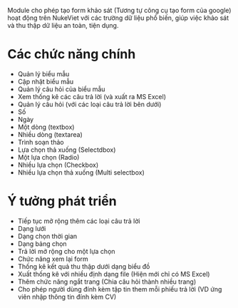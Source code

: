 Module cho phép tạo form khảo sát (Tương tự công cụ tạo form của google) hoạt động trên NukeViet với các trường dữ liệu phổ biến, giúp việc khảo sát và thu thập dữ liệu an toàn, tiện dụng.

# Các chức năng chính
- Quản lý biểu mẫu
 - Cập nhật biểu mẫu
 - Quản lý câu hỏi của biểu mẫu
 - Xem thống kê các câu trả lời (và xuất ra MS Excel)
- Quản lý câu hỏi (với các loại câu trả lời bên dưới)
 - Số
 - Ngày
 - Một dòng (textbox)
 - Nhiều dòng (textarea)
 - Trình soạn thảo
 - Lựa chọn thả xuống (Selectdbox)
 - Một lựa chọn (Radio)
 - Nhiều lựa chọn (Checkbox)
 - Nhiều lựa chọn thả xuống (Multi selectbox)

# Ý tưởng phát triển
- Tiếp tục mở rộng thêm các loại câu trả lời
 - Dạng lưới
 - Dạng chọn thời gian
 - Dạng bảng chọn
 - Trả lời mở rộng cho một lựa chọn
- Chức năng xem lại form
- Thống kê kết quả thu thập dưới dạng biểu đồ
- Xuất thống kê với nhiều định dạng file (Hiện mới chỉ có MS Excel)
- Thêm chức năng ngắt trang (Chia câu hỏi thành nhiều trang)
- Cho phép người dùng đính kèm tập tin them mỗi phiếu trả lời (VD ứng viên nhập thông tin đính kèm CV)
